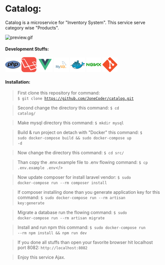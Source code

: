 # Catalog:

<p>Catalog is a microservice for "Inventory System". This service serve category wise "Products".</p>

<img src="files/img/preview.gif" alt="preview.gif" />

#### Development Stuffs:

<img height="48" src="files/img/php-original.svg" alt="php"> <img height="48" src="files/img/laravel-plain-wordmark.svg" alt="Laravel"> <img height="48" src="files/img/vue-original.svg" alt="vue"> <img height="48" src="files/img/mysql-original.svg" alt="mysql"> <img height="48" src="files/img/docker-original.svg" alt="Docker"> <img height="48" src="files/img/nginx-original.svg" alt="nginx"> <img height="48" src="files/img/git-original.svg" alt="git">

#### Installation:

>First clone this repository for command:<br/>
<code>$ git clone https://github.com/JoneCoder/catalog.git</code>


>Second change the directory this command:
<code>$ cd catalog/</code>

>Make mysql directory this command:
<code>$ mkdir mysql</code>

>Build & run project on detach  with "Docker" this command:
<code>$ sudo docker-compose build && sudo docker-compose up -d</code>

>Now change the directory this command:
<code>$ cd src/</code>

>Than copy the .env.example file to .env flowing command:
<code>$ cp .env.example .env</code></>

>Now update composer for install laravel vendor:
<code>$ sudo docker-compose run --rm composer install</code>

>If composer installing done than you generate application key for this command:
<code>$ sudo docker-compose run --rm artisan key:generate</code>

>Migrate a database run the flowing command:
<code>$ sudo docker-compose run --rm artisan migrate</code>


>Install and run npm this command:
<code>$ sudo docker-compose run --rm npm install && npm run dev</code>


>If you done all stuffs than open your favorite browser hit localhost port 8082:
<code>http://localhost:8082</code>

>Enjoy this service Ajax.